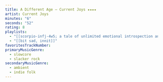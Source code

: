 ```yaml
---
title: A Different Age — Current Joys ★★★★
artist: Current Joys
minutes: "6"
seconds: "52"
rating: 8
playlists:
  - "[[scorpio-infj-4w5; a tale of unlimited emotional introspection and arcane bullshit]]"
  - "[[bit sad, innit]]"
favoritesTrackNumber:
primaryMusicGenre:
  - slowcore
  - slacker rock
secondaryMusicGenre:
  - ambient
  - indie folk
---
```

